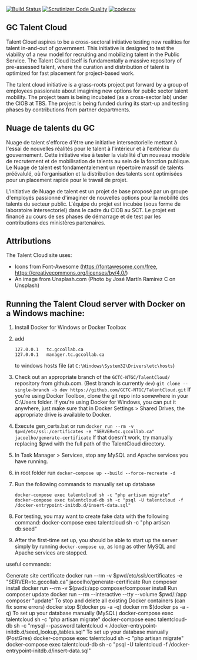 [![Build Status](https://travis-ci.com/GCTC-NTGC/TalentCloud.svg?branch=dev)](https://travis-ci.com/GCTC-NTGC/TalentCloud) [![Scrutinizer Code Quality](https://scrutinizer-ci.com/g/GCTC-NTGC/TalentCloud/badges/quality-score.png?b=dev)](https://scrutinizer-ci.com/g/GCTC-NTGC/TalentCloud/?branch=dev) [![codecov](https://codecov.io/gh/GCTC-NTGC/TalentCloud/branch/dev/graph/badge.svg)](https://codecov.io/gh/GCTC-NTGC/TalentCloud/?branch=dev)

## GC Talent Cloud
Talent Cloud aspires to be a cross-sectoral initiative testing new realities for talent in-and-out of government. This initiative is designed to test the viability of a new model for recruiting and mobilizing talent in the Public Service. The Talent Cloud itself is fundamentally a massive repository of pre-assessed talent, where the curation and distribution of talent is optimized for fast placement for project-based work.

The talent cloud initiative is a grass-roots project put forward by a group of employees passionate about imagining new options for public sector talent mobility. The project team is being incubated (as a cross-sector lab) under the CIOB at TBS. The project is being funded during its start-up and testing phases by contributions from partner departments.


## Nuage de talents du GC
Nuage de talent s'efforce d'être une initiative intersectorielle mettant à l'essai de nouvelles réalités pour le talent à l'intérieur et à l'extérieur du gouvernement. Cette initiative vise à tester la viabilité d'un nouveau modèle de recrutement et de mobilisation de talents au sein de la fonction publique. Le Nuage de talent est fondamentalement un répertoire massif de talents préévalulé, où l’organisation et la distribution des talents sont optimisées pour un placement rapide pour le travail de projet.

L'initiative de Nuage de talent est un projet de base proposé par un groupe d'employés passionné d'imaginer de nouvelles options pour la mobilité des talents du secteur public. L'équipe du projet est incubée (sous forme de laboratoire intersectoriel) dans le cadre du CIOB au SCT. Le projet est financé au cours de ses phases de démarrage et de test par les contributions des ministères partenaires.


## Attributions
The Talent Cloud site uses:
* Icons from Font-Awesome (https://fontawesome.com/free, https://creativecommons.org/licenses/by/4.0/)
* An image from Unsplash.com (Photo by José Martín Ramírez C on Unsplash)

## Running the Talent Cloud server with Docker on a Windows machine:
1. Install Docker for Windows or Docker Toolbox

2. add
	```
	127.0.0.1	tc.gccollab.ca
	127.0.0.1	manager.tc.gccollab.ca
	```
	to windows hosts file (at `C:\Windows\System32\Drivers\etc\hosts`)

3. Check out an appropriate branch of the `GCTC-NTGC/TalentCloud/` repository from github.com. (Best branch is currently `dev`)
	`git clone --single-branch -b dev https://github.com/GCTC-NTGC/TalentCloud.git`
	If you're using Docker Toolbox, clone the git repo into somewhere in your C:\\Users folder. If you're using Docker for Windows, you can put it anywhere, just make sure that in Docker Settings > Shared Drives, the appropriate drive is available to Docker.

4. Execute gen_certs.bat or run
	`docker run --rm -v $pwd/etc/ssl:/certificates -e "SERVER=tc.gccollab.ca" jacoelho/generate-certificate`
	If that doesn't work, try manually replacing $pwd with the full path of the TalentCloud directory.

5. In Task Manager > Services, stop any MySQL and Apache services you have running.

6. in root folder run `docker-compose up --build --force-recreate -d`

7. Run the following commands to manually set up database
	```
	docker-compose exec talentcloud sh -c "php artisan migrate"
	docker-compose exec talentcloud-db sh -c "psql -U talentcloud -f /docker-entrypoint-initdb.d/insert-data.sql"
	```

8. For testing, you may want to create fake data with the following command:
	docker-compose exec talentcloud sh -c "php artisan db:seed"

9. After the first-time set up, you should be able to start up the server simply by running `docker-compose up`, as long as other MySQL and Apache services are stopped.

useful commands:

Generate site certificate
	docker run --rm -v $pwd/etc/ssl:/certificates -e "SERVER=tc.gccollab.ca" jacoelho/generate-certificate
Run composer install
	docker run --rm -v $(pwd):/app composer/composer install
Run composer update
	docker run --rm --interactive --tty --volume $pwd/:/app composer "update"
To stop and delete all existing Docker containers (can fix some errors)
	docker stop $(docker ps -a -q)
	docker rm $(docker ps -a -q)
To set up your database manually (MySQL)
	docker-compose exec talentcloud sh -c "php artisan migrate"
	docker-compose exec talentcloud-db sh -c "mysql --password talentcloud < /docker-entrypoint-initdb.d/seed_lookup_tables.sql"
To set up your database manually (PostGres)
	docker-compose exec talentcloud sh -c "php artisan migrate"
	docker-compose exec talentcloud-db sh -c "psql -U talentcloud -f /docker-entrypoint-initdb.d/insert-data.sql"
